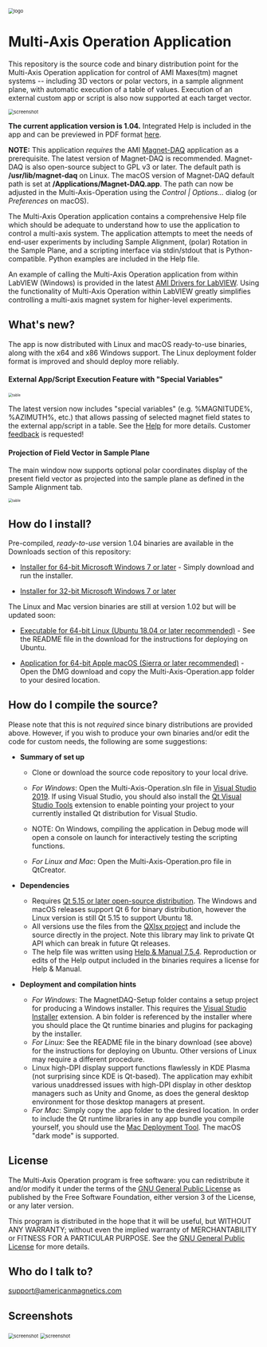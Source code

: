 [logo]:http://www.americanmagnetics.com/images/header_r2_c1.jpg "AMI Logo"

<img src="http://www.americanmagnetics.com/images/header_r2_c1.jpg" alt="logo" style="zoom:67%;" />

# Multi-Axis Operation Application #

This repository is the source code and binary distribution point for the Multi-Axis Operation application for control of AMI Maxes(tm) magnet systems -- including 3D vectors or polar vectors, in a sample alignment plane, with automatic execution of a table of values. Execution of an external custom app or script is also now supported at each target vector.

<img src="https://bitbucket.org/americanmagneticsinc/multi-axis-operation/raw/955267b3717e5ad5ce4e7a5473f428ce88c2d481/help/images/screenshot1.png" alt="screenshot" style="zoom:67%;" />

**The current application version is 1.04.** Integrated Help is included in the app and can be previewed in PDF format [here](https://bitbucket.org/americanmagneticsinc/multi-axis-operation/downloads/Multi-Axis-Operation-Help.pdf).

**NOTE:** This application *requires* the AMI [Magnet-DAQ](https://bitbucket.org/americanmagneticsinc/magnet-daq) application as a prerequisite. The latest version of Magnet-DAQ is recommended. Magnet-DAQ is also open-source subject to GPL v3 or later. The default path is **/usr/lib/magnet-daq** on Linux. The macOS version of Magnet-DAQ default path is set at **/Applications/Magnet-DAQ.app**. The path can now be adjusted in the Multi-Axis-Operation using the *Control | Options...* dialog (or *Preferences* on macOS).

The Multi-Axis Operation application contains a comprehensive Help file which should be adequate to understand how to use the application to control a multi-axis system. The application attempts to meet the needs of end-user experiments by including Sample Alignment, (polar) Rotation in the Sample Plane, and a scripting interface via stdin/stdout that is Python-compatible. Python examples are included in the Help file.

An example of calling the Multi-Axis Operation application from within LabVIEW (Windows) is provided in the latest [AMI Drivers for LabVIEW](https://bitbucket.org/americanmagneticsinc/ami-drivers). Using the functionality of Multi-Axis Operation within LabVIEW greatly simplifies controlling a multi-axis magnet system for higher-level experiments.

## What's new? ##

The app is now distributed with Linux and macOS ready-to-use binaries, along with the x64 and x86 Windows support. The Linux deployment folder format is improved and should deploy more reliably.

#### External App/Script Execution Feature with "Special Variables"

<img src="https://bitbucket.org/americanmagneticsinc/multi-axis-operation/raw/450a7bd29acdf165c6ae5648a33ab3cc0694565b/help/images/execute-variables.png" alt="table" style="zoom:50%;" />

The latest version now includes "special variables" (e.g. %MAGNITUDE%, %AZIMUTH%, etc.) that allows passing of selected magnet field states to the external app/script in a table. See the [Help](https://bitbucket.org/americanmagneticsinc/multi-axis-operation/downloads/Multi-Axis-Operation-Help.pdf) for more details. Customer [feedback](mailto:support@americanmagnetics.com) is requested!

#### Projection of Field Vector in Sample Plane

The main window now supports optional polar coordinates display of the present field vector as projected into the sample plane as defined in the Sample Alignment tab.

<img src="https://bitbucket.org/americanmagneticsinc/multi-axis-operation/raw/450a7bd29acdf165c6ae5648a33ab3cc0694565b/help/images/screenshot5.png" alt="table" style="zoom:50%;" />

## How do I install? ##

Pre-compiled, *ready-to-use* version 1.04 binaries are available in the Downloads section of this repository:

* [Installer for 64-bit Microsoft Windows 7 or later](https://bitbucket.org/americanmagneticsinc/multi-axis-operation/downloads/MultiAxis-Setup.msi) - Simply download and run the installer.

* [Installer for 32-bit Microsoft Windows 7 or later](https://bitbucket.org/americanmagneticsinc/multi-axis-operation/downloads/MultiAxis-Setup-Win32.msi)

The Linux and Mac version binaries are still at version 1.02 but will be updated soon:

* [Executable for 64-bit Linux (Ubuntu 18.04 or later recommended)](https://bitbucket.org/americanmagneticsinc/multi-axis-operation/downloads/Multi-Axis-Operation.tar.gz) - See the README file in the download for the instructions for deploying on Ubuntu.

* [Application for 64-bit Apple macOS (Sierra or later recommended)](https://bitbucket.org/americanmagneticsinc/multi-axis-operation/downloads/Multi-Axis-Operation.dmg) - Open the DMG download and copy the Multi-Axis-Operation.app folder to your desired location.

## How do I compile the source? ##

Please note that this is not *required* since binary distributions are provided above. However, if you wish to produce your own binaries and/or edit the code for custom needs, the following are some suggestions:

* __Summary of set up__
	* Clone or download the source code repository to your local drive.

	* *For Windows*: Open the Multi-Axis-Operation.sln file in [Visual Studio 2019](https://visualstudio.microsoft.com/downloads/). If using Visual Studio, you should also install the [Qt Visual Studio Tools](https://marketplace.visualstudio.com/items?itemName=TheQtCompany.QtVisualStudioTools2019) extension to enable pointing your project to your currently installed Qt distribution for Visual Studio.

	* NOTE: On Windows, compiling the application in Debug mode will open a console on launch for interactively testing the scripting functions.

	* *For Linux and Mac*: Open the Multi-Axis-Operation.pro file in QtCreator.


* __Dependencies__
	* Requires [Qt 5.15 or later open-source distribution](https://www.qt.io/download-open-source/). The Windows and macOS releases support Qt 6 for binary distribution, however the Linux version is still Qt 5.15 to support Ubuntu 18.
	* All versions use the files from the [QXlsx project](https://github.com/QtExcel/QXlsx) and include the source directly in the project. Note this library may link to private Qt API which can break in future Qt releases.
	* The help file was written using [Help & Manual 7.5.4](https://www.helpandmanual.com/). Reproduction or edits of the Help output included in the binaries requires a license for Help & Manual.


* __Deployment and compilation hints__
	* *For Windows*: The MagnetDAQ-Setup folder contains a setup project for producing a Windows installer. This requires the [Visual Studio Installer](https://marketplace.visualstudio.com/items?itemName=VisualStudioClient.MicrosoftVisualStudio2017InstallerProjects) extension. A bin folder is referenced by the installer where you should place the Qt runtime binaries and plugins for packaging by the installer.
	* *For Linux:* See the README file in the binary download (see above) for the instructions for deploying on Ubuntu. Other versions of Linux may require a different procedure.
	* Linux high-DPI display support functions flawlessly in KDE Plasma (not surprising since KDE is Qt-based). The application may exhibit various unaddressed issues with high-DPI display in other desktop managers such as Unity and Gnome, as does the general desktop environment for those desktop managers at present.
	* *For Mac*: Simply copy the .app folder to the desired location. In order to include the Qt runtime libraries in any app bundle you compile yourself, you should use the [Mac Deployment Tool](https://doc.qt.io/qt-6/macos-deployment.html). The macOS "dark mode" is supported.
## License ##

The Multi-Axis Operation program is free software: you can redistribute it and/or modify it under the terms of the [GNU General Public License](https://www.gnu.org/licenses/gpl.html) as published by the Free Software Foundation, either version 3 of the License, or any later version.

This program is distributed in the hope that it will be useful, but WITHOUT ANY WARRANTY; without even the implied warranty of MERCHANTABILITY or FITNESS FOR A PARTICULAR PURPOSE. See the [GNU General Public License](https://www.gnu.org/licenses/gpl.html) for more details.


## Who do I talk to? ##

<support@americanmagnetics.com>

## Screenshots ##

<img src="https://bitbucket.org/americanmagneticsinc/multi-axis-operation/raw/955267b3717e5ad5ce4e7a5473f428ce88c2d481/help/images/screenshot2.png" alt="screenshot" style="zoom: 67%;" />



<img src="https://bitbucket.org/americanmagneticsinc/multi-axis-operation/raw/955267b3717e5ad5ce4e7a5473f428ce88c2d481/help/images/screenshot3.png" alt="screenshot" style="zoom:67%;" />

